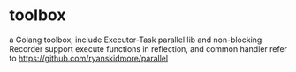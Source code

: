 # toolbox
a Golang toolbox, include Executor-Task parallel lib and non-blocking Recorder
support execute functions in reflection, and common handler refer to https://github.com/ryanskidmore/parallel
